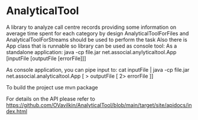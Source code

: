 # AnalyticalTool

A library to analyze call centre records providing some information on average time spent for each category
by design AnalyticalToolForFiles and AnalyticalToolForStreams should be used to perform the task
Also there is App class that is runnable so library can be used as console tool:
As a standalone application:
 java -cp file.jar net.associal.anylyticaltool.App [inputFile [outputFile [errorFile]]]
 
As console application, you can pipe input to:
 cat inputFile | java -cp file.jar net.associal.analyticaltool.App [ > outputFile [ 2> errorFile ]]
 
To build the project use
  mvn package
  
For details on the API please refer to https://github.com/OVavilkin/AnalyticalTool/blob/main/target/site/apidocs/index.html
